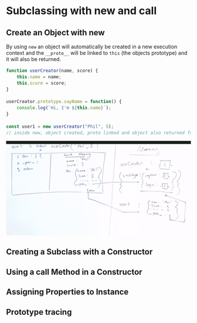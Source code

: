 # Subclassing with new and call

## Create an Object with new

By using `new` an object will automatically be created in a new execution context and the `__proto__` will be linked to `this` (the objects prototype) and it will also be returned.

```js
function userCreator(name, score) {
    this.name = name;
    this.score = score;
}

userCreator.prototype.sayName = function() {
    console.log(`Hi, I'm ${this.name}`);
}

const user1 = new userCreator("Phil", 5);
// inside new, object created, proto linked and object also returned for "free".
```

![object-new](/img/06-obj-new.png)

## Creating a Subclass with a Constructor



## Using a call Method in a Constructor

## Assigning Properties to Instance

## Prototype tracing